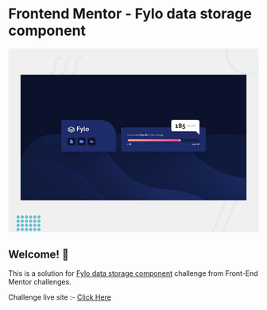 # Frontend Mentor - Fylo data storage component

![Design preview for the Fylo data storage component coding challenge](./design/desktop-preview.jpg)

## Welcome! 👋


This is a solution for [Fylo data storage component](https://www.frontendmentor.io/challenges/fylo-data-storage-component-1dZPRbV5n) challenge from Front-End Mentor challenges.<br>

Challenge live site :- [Click Here](https://ahmed-elbalouty.github.io/Fylo-data-storage-component/)
